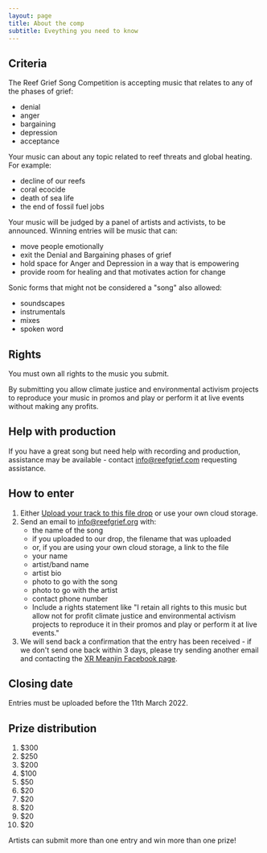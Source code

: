 ```yaml
---
layout: page
title: About the comp
subtitle: Eveything you need to know 
---
```


## Criteria

The Reef Grief Song Competition is accepting music that relates to any of the phases of grief:

* denial
* anger
* bargaining
* depression
* acceptance

Your music can about any topic related to reef threats and global heating. For example:

* decline of our reefs
* coral ecocide
* death of sea life
* the end of fossil fuel jobs

Your music will be judged by a panel of artists and activists, to be announced. Winning entries will be music that can:

* move people emotionally
* exit the Denial and Bargaining phases of grief
* hold space for Anger and Depression in a way that is empowering 
* provide room for healing and that motivates action for change

Sonic forms that might not be considered a "song" also allowed:

* soundscapes
* instrumentals
* mixes
* spoken word

## Rights

You must own all rights to the music you submit.

By submitting you allow climate justice and environmental activism projects to reproduce your music in promos and play or perform it at live events without making any profits. 

## Help with production

If you have a great song but need help with recording and production, assistance may be available - contact  info@reefgrief.com requesting assistance. 

## How to enter

1. Either [Upload your track to this file drop](https://cloud2.organise.earth/s/3eEAyTob8LADz8f) or use your own cloud storage.
1. Send an email to info@reefgrief.org with:
    * the name of the song
    * if you uploaded to our drop, the filename that was uploaded
    * or, if you are using your own cloud storage, a link to the file 
    * your name
    * artist/band name
    * artist bio
    * photo to go with the song
    * photo to go with the artist
    * contact phone number
    * Include a rights statement like "I retain all rights to this music but allow not for profit climate justice and environmental activism projects to reproduce it in their promos and play or perform it at live events."
1. We will send back a confirmation that the entry has been received - if we don't send one back within 3 days, please try sending another email and contacting the [XR Meanjin Facebook page](https://www.facebook.com/xr.brisbane).

## Closing date

Entries must be uploaded before the 11th March 2022.

## Prize distribution

1. $300
2. $250
3. $200
4. $100
5. $50
6. $20
7. $20
8. $20
9. $20
10. $20

Artists can submit more than one entry and win more than one prize!

